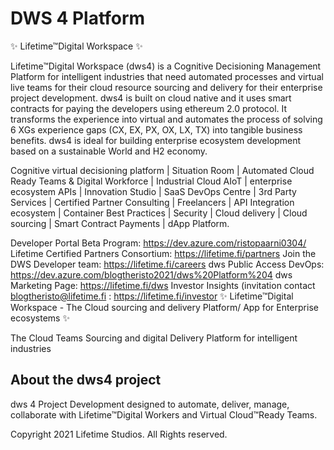 # DWS 4 Platform

✨ Lifetime™Digital Workspace ✨

Lifetime™Digital Workspace (dws4) is a Cognitive Decisioning Management Platform for intelligent industries that need automated processes and virtual live teams for their cloud resource sourcing and delivery for their enterprise project development.
dws4 is built on cloud native and it uses smart contracts for paying the developers using ethereum 2.0 protocol.
It transforms the experience into virtual and automates the process of solving 6 XGs experience gaps (CX, EX, PX, OX, LX, TX) into tangible business benefits.
dws4 is ideal for building enterprise ecosystem development based on a sustainable World and H2 economy.

Cognitive virtual decisioning platform | Situation Room |  Automated Cloud Ready Teams & Digital Workforce | Industrial Cloud AIoT  | enterprise ecosystem APIs | Innovation Studio | SaaS DevOps Centre | 3rd Party Services |  Certified Partner Consulting |  Freelancers |  API Integration ecosystem | Container Best Practices | Security | Cloud delivery  | Cloud sourcing |  Smart Contract Payments | dApp Platform.

 Developer Portal Beta Program: <https://dev.azure.com/ristopaarni0304/>
Lifetime Certified Partners Consortium: <https://lifetime.fi/partners>
Join the DWS Developer team: <https://lifetime.fi/careers>
dws Public Access DevOps: <https://dev.azure.com/blogtheristo2021/dws%20Platform%204>
dws Marketing Page: <https://lifetime.fi/dws>
Investor Insights (invitation contact blogtheristo@lifetime.fi : <https://lifetime.fi/investor>
</n>
</n>
✨ Lifetime™Digital Workspace  - The Cloud sourcing and delivery Platform/ App for Enterprise ecosystems ✨ </n>

The Cloud Teams Sourcing and digital Delivery Platform for intelligent industries
</n>

## About the dws4 project

dws 4 Project Development designed to automate, deliver, manage, collaborate with Lifetime™Digital Workers and Virtual Cloud™Ready Teams.

Copyright 2021 Lifetime Studios. All Rights reserved.
